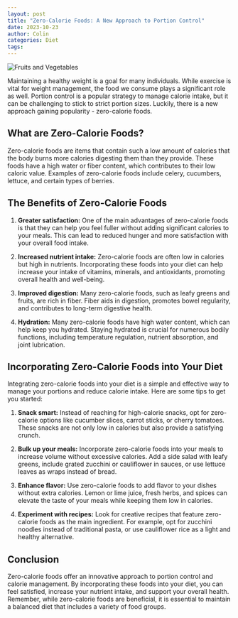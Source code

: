 ```yaml
---
layout: post
title: "Zero-Calorie Foods: A New Approach to Portion Control"
date: 2023-10-23
author: Colin
categories: Diet
tags: 
---
```


![Fruits and Vegetables](https://source.unsplash.com/1600x900/?healthy-eating)

Maintaining a healthy weight is a goal for many individuals. While exercise is vital for weight management, the food we consume plays a significant role as well. Portion control is a popular strategy to manage calorie intake, but it can be challenging to stick to strict portion sizes. Luckily, there is a new approach gaining popularity - zero-calorie foods.

## What are Zero-Calorie Foods?

Zero-calorie foods are items that contain such a low amount of calories that the body burns more calories digesting them than they provide. These foods have a high water or fiber content, which contributes to their low caloric value. Examples of zero-calorie foods include celery, cucumbers, lettuce, and certain types of berries.

## The Benefits of Zero-Calorie Foods

1. **Greater satisfaction:** One of the main advantages of zero-calorie foods is that they can help you feel fuller without adding significant calories to your meals. This can lead to reduced hunger and more satisfaction with your overall food intake.

2. **Increased nutrient intake:** Zero-calorie foods are often low in calories but high in nutrients. Incorporating these foods into your diet can help increase your intake of vitamins, minerals, and antioxidants, promoting overall health and well-being.

3. **Improved digestion:** Many zero-calorie foods, such as leafy greens and fruits, are rich in fiber. Fiber aids in digestion, promotes bowel regularity, and contributes to long-term digestive health.

4. **Hydration:** Many zero-calorie foods have high water content, which can help keep you hydrated. Staying hydrated is crucial for numerous bodily functions, including temperature regulation, nutrient absorption, and joint lubrication.

## Incorporating Zero-Calorie Foods into Your Diet

Integrating zero-calorie foods into your diet is a simple and effective way to manage your portions and reduce calorie intake. Here are some tips to get you started:

1. **Snack smart:** Instead of reaching for high-calorie snacks, opt for zero-calorie options like cucumber slices, carrot sticks, or cherry tomatoes. These snacks are not only low in calories but also provide a satisfying crunch.

2. **Bulk up your meals:** Incorporate zero-calorie foods into your meals to increase volume without excessive calories. Add a side salad with leafy greens, include grated zucchini or cauliflower in sauces, or use lettuce leaves as wraps instead of bread.

3. **Enhance flavor:** Use zero-calorie foods to add flavor to your dishes without extra calories. Lemon or lime juice, fresh herbs, and spices can elevate the taste of your meals while keeping them low in calories.

4. **Experiment with recipes:** Look for creative recipes that feature zero-calorie foods as the main ingredient. For example, opt for zucchini noodles instead of traditional pasta, or use cauliflower rice as a light and healthy alternative.

## Conclusion

Zero-calorie foods offer an innovative approach to portion control and calorie management. By incorporating these foods into your diet, you can feel satisfied, increase your nutrient intake, and support your overall health. Remember, while zero-calorie foods are beneficial, it is essential to maintain a balanced diet that includes a variety of food groups.